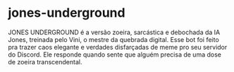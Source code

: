 # jones-underground
JONES UNDERGROUND é a versão zoeira, sarcástica e debochada da IA Jones, treinada pelo Vini, o mestre da quebrada digital. Esse bot foi feito pra trazer caos elegante e verdades disfarçadas de meme pro seu servidor do Discord. Ele responde quando sente que alguém precisa de uma dose de zoeira transcendental.
